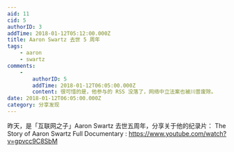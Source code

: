 ```yaml
---
aid: 11
cid: 5
authorID: 3
addTime: 2018-01-12T05:12:00.000Z
title: Aaron Swartz 去世 5 周年
tags:
    - aaron
    - swartz
comments:
    -
        authorID: 5
        addTime: 2018-01-12T06:05:00.000Z
        content: 很可惜的是，他参与的 RSS 没落了，网络中立法案也被川普废除。
date: 2018-01-12T06:05:00.000Z
category: 分享发现
---
```


昨天，是「互联网之子」Aaron Swartz 去世五周年，分享关于他的纪录片： The Story of Aaron Swartz Full Documentary : https://www.youtube.com/watch?v=gpvcc9C8SbM
